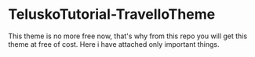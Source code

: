 # TeluskoTutorial-TravelloTheme
This  theme is no more free now, that's why from this repo you will get this theme at free of cost. 
Here i have attached only important things. 
